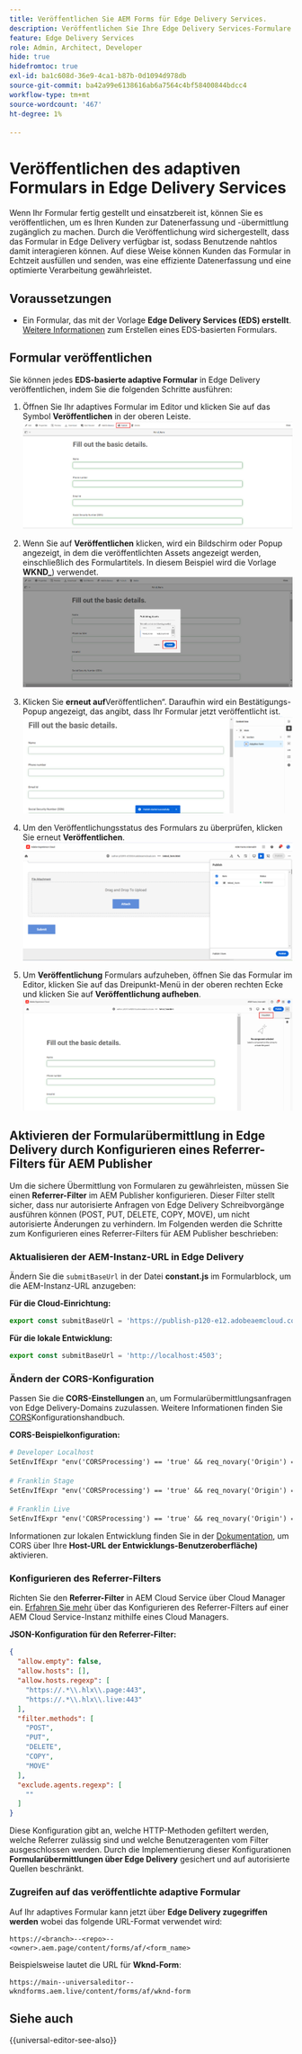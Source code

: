 ```yaml
---
title: Veröffentlichen Sie AEM Forms für Edge Delivery Services.
description: Veröffentlichen Sie Ihre Edge Delivery Services-Formulare schnell und nahtlos.
feature: Edge Delivery Services
role: Admin, Architect, Developer
hide: true
hidefromtoc: true
exl-id: ba1c608d-36e9-4ca1-b87b-0d1094d978db
source-git-commit: ba42a99e6138616ab6a7564c4bf58400844bdcc4
workflow-type: tm+mt
source-wordcount: '467'
ht-degree: 1%

---
```


# Veröffentlichen des adaptiven Formulars in Edge Delivery Services

Wenn Ihr Formular fertig gestellt und einsatzbereit ist, können Sie es veröffentlichen, um es Ihren Kunden zur Datenerfassung und -übermittlung zugänglich zu machen. Durch die Veröffentlichung wird sichergestellt, dass das Formular in Edge Delivery verfügbar ist, sodass Benutzende nahtlos damit interagieren können. Auf diese Weise können Kunden das Formular in Echtzeit ausfüllen und senden, was eine effiziente Datenerfassung und eine optimierte Verarbeitung gewährleistet.

## Voraussetzungen

* Ein Formular, das mit der Vorlage **Edge Delivery Services (EDS) erstellt**. [Weitere Informationen](/help/edge/docs/forms/universal-editor/getting-started-universal-editor.md) zum Erstellen eines EDS-basierten Formulars.

## Formular veröffentlichen

Sie können jedes **EDS-basierte adaptive Formular** in Edge Delivery veröffentlichen, indem Sie die folgenden Schritte ausführen:

<!--1. Select the **Adaptive Form** that you want to publish and click the **Edit** ![edit icon](/help/forms/assets/edit.svg) icon.
   ![Select EDS-Based Form](/help/forms/assets/select-eds-based-form.png)-->

1. Öffnen Sie Ihr adaptives Formular im Editor und klicken Sie auf das Symbol **Veröffentlichen** in der oberen Leiste.
   ![Klicken Sie auf Veröffentlichen](/help/forms/assets/publish-icon-eds-form.png)

1. Wenn Sie auf **Veröffentlichen** klicken, wird ein Bildschirm oder Popup angezeigt, in dem die veröffentlichten Assets angezeigt werden, einschließlich des Formulartitels. In diesem Beispiel wird die Vorlage **WKND_**) verwendet.
   ![Klicken Sie auf Veröffentlichen](/help/forms/assets/on-click-publish.png)

1. Klicken Sie **erneut auf**Veröffentlichen“. Daraufhin wird ein Bestätigungs-Popup angezeigt, das angibt, dass Ihr Formular jetzt veröffentlicht ist.
   ![Erfolg der Veröffentlichung](/help/forms/assets/publish-success.png)

1. Um den Veröffentlichungsstatus des Formulars zu überprüfen, klicken Sie erneut **Veröffentlichen**.
   ![Veröffentlichungsstatus](/help/forms/assets/publish-status.png)

1. Um **Veröffentlichung** Formulars aufzuheben, öffnen Sie das Formular im Editor, klicken Sie auf das Dreipunkt-Menü in der oberen rechten Ecke und klicken Sie auf **Veröffentlichung aufheben**.
   ![Veröffentlichung aufheben](/help/forms/assets/unpublish--form.png)

## Aktivieren der Formularübermittlung in Edge Delivery durch Konfigurieren eines Referrer-Filters für AEM Publisher

Um die sichere Übermittlung von Formularen zu gewährleisten, müssen Sie einen **Referrer-Filter** im AEM Publisher konfigurieren. Dieser Filter stellt sicher, dass nur autorisierte Anfragen von Edge Delivery Schreibvorgänge ausführen können (POST, PUT, DELETE, COPY, MOVE), um nicht autorisierte Änderungen zu verhindern. Im Folgenden werden die Schritte zum Konfigurieren eines Referrer-Filters für AEM Publisher beschrieben:

### Aktualisieren der AEM-Instanz-URL in Edge Delivery

Ändern Sie die `submitBaseUrl` in der Datei **constant.js** im Formularblock, um die AEM-Instanz-URL anzugeben:

**Für die Cloud-Einrichtung:**

```js
export const submitBaseUrl = 'https://publish-p120-e12.adobeaemcloud.com';
```
**Für die lokale Entwicklung:**

```js
export const submitBaseUrl = 'http://localhost:4503';
```

### Ändern der CORS-Konfiguration

Passen Sie die **CORS-Einstellungen** an, um Formularübermittlungsanfragen von Edge Delivery-Domains zuzulassen. Weitere Informationen finden Sie [CORS](https://experienceleague.adobe.com/en/docs/experience-manager-learn/getting-started-with-aem-headless/deployments/configurations/cors)Konfigurationshandbuch.

**CORS-Beispielkonfiguration:**

```apache
# Developer Localhost
SetEnvIfExpr "env('CORSProcessing') == 'true' && req_novary('Origin') =~ m#(http://localhost(:\d+)?$)#" CORSTrusted=true

# Franklin Stage
SetEnvIfExpr "env('CORSProcessing') == 'true' && req_novary('Origin') =~ m#(https://.*\.hlx\.page$)#" CORSTrusted=true  

# Franklin Live
SetEnvIfExpr "env('CORSProcessing') == 'true' && req_novary('Origin') =~ m#(https://.*\.hlx\.live$)#" CORSTrusted=true
```
Informationen zur lokalen Entwicklung finden Sie in der [Dokumentation](https://experienceleague.adobe.com/en/docs/experience-manager-cloud-service/content/headless/deployment/referrer-filter), um CORS über Ihre **Host-URL der Entwicklungs-Benutzeroberfläche)** aktivieren.

### Konfigurieren des Referrer-Filters

Richten Sie den **Referrer-Filter** in AEM Cloud Service über Cloud Manager ein. [Erfahren Sie mehr](https://experienceleague.adobe.com/en/docs/experience-manager-learn/foundation/security/understand-cross-origin-resource-sharing) über das Konfigurieren des Referrer-Filters auf einer AEM Cloud Service-Instanz mithilfe eines Cloud Managers.

**JSON-Konfiguration für den Referrer-Filter:**

```json
{
  "allow.empty": false,
  "allow.hosts": [],
  "allow.hosts.regexp": [
    "https://.*\\.hlx\\.page:443",
    "https://.*\\.hlx\\.live:443"
  ],
  "filter.methods": [
    "POST",
    "PUT",
    "DELETE",
    "COPY",
    "MOVE"
  ],
  "exclude.agents.regexp": [
    ""
  ]
}
```

Diese Konfiguration gibt an, welche HTTP-Methoden gefiltert werden, welche Referrer zulässig sind und welche Benutzeragenten vom Filter ausgeschlossen werden. Durch die Implementierung dieser Konfigurationen **Formularübermittlungen über Edge Delivery** gesichert und auf autorisierte Quellen beschränkt.

### Zugreifen auf das veröffentlichte adaptive Formular

Auf Ihr adaptives Formular kann jetzt über **Edge Delivery zugegriffen werden** wobei das folgende URL-Format verwendet wird:

```
https://<branch>--<repo>--<owner>.aem.page/content/forms/af/<form_name>
```

Beispielsweise lautet die URL für **Wknd-Form**:

```
https://main--universaleditor--wkndforms.aem.live/content/forms/af/wknd-form
```


## Siehe auch

{{universal-editor-see-also}}

